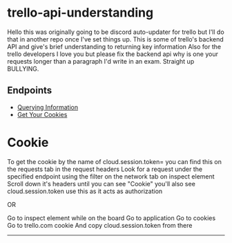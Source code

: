 # trello-api-understanding

Hello this was originally going to be discord auto-updater for trello but I'll do that in another repo once I've set things up. This is some of trello's backend API and give's brief understanding to returning key information
Also for the trello developers I love you but please fix the backend api why is one your requests longer than a paragraph I'd write in an exam. Straight up BULLYING.

<h2>Endpoints</h2>
<ul>
  <li><a href=/basic>Querying Information</a></li>
  <li><a href=#cookie>Get Your Cookies</a></li>
</ul>

# Cookie

To get the cookie by the name of cloud.session.token= you can find this on the requests tab in the request headers
Look for a request under the specified endpoint using the filter on the network tab on inspect element
Scroll down it's headers until you can see "Cookie" you'll also see cloud.session.token use this as it acts as authorization

OR

Go to inspect element while on the board
Go to application
Go to cookies
Go to trello.com cookie
And copy cloud.session.token from there

<hr>

